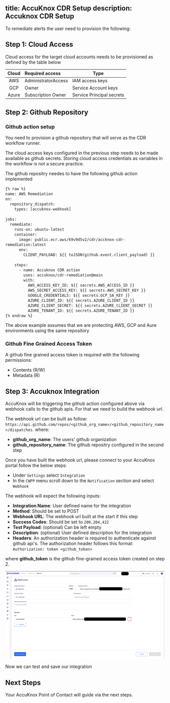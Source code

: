title: AccuKnox CDR Setup
description: Accuknox CDR Setup
---
To remediate alerts the user need to provision the following:

## **Step 1: Cloud Access**

Cloud access for the target cloud accounts needs to be provisioned as defined by the table below

|Cloud|Required access|Type|
|:--:|:--|--|
| AWS | AdministratorAccess |IAM access keys|
| GCP | Owner | Service Account keys|
| Azure | Subscription Owner | Service Principal secrets|

## **Step 2: Github Repository**

### Github action setup

You need to provision a github repository that will serve as the CDR workflow runner.

The cloud access keys configured in the previous step needs to be made available as github secrets. Storing cloud access credentials as variables in the workflow is not a secure practice.

The github repositry needes to have the following github action implemented

```
{% raw %}
name: AWS Remediation
on:
  repository_dispatch:
    types: [accuknox-webhook]

jobs:
  remediate:
    runs-on: ubuntu-latest
    container:
      image: public.ecr.aws/k9v9d5v2/cdr/accknox-cdr-remediation:latest
      env:
        CLIENT_PAYLOAD: ${{ toJSON(github.event.client_payload) }}

    steps:
      - name: Accuknox CDR action
        uses: accuknox/cdr-remediation@main
        with:
          AWS_ACCESS_KEY_ID: ${{ secrets.AWS_ACCESS_ID }}
          AWS_SECRET_ACCESS_KEY: ${{ secrets.AWS_SECRET_KEY }}
          GOOGLE_CREDENTIALS: ${{ secrets.GCP_SA_KEY }}
          AZURE_CLIENT_ID: ${{ secrets.AZURE_CLIENT_ID }}
          AZURE_CLIENT_SECRET: ${{ secrets.AZURE_CLIENT_SECRET }}
          AZURE_TENANT_ID: ${{ secrets.AZURE_TENANT_ID }}
{% endraw %}
```

The above example assumes that we are protecting AWS, GCP and Aure environments using the same repository


### Github Fine Grained Access Token

A github fine grained access token is required with the following permissions:

- Contents (R/W)
- Metadata (R)

## **Step 3: Accuknox Integration**

AccuKnox will be triggering the github action configured above via webhook calls to the github apis.
For that we need to build the webhook url.

The webhook url can be built as follow: `https://api.github.com/repos/<github_org_name>/<github_repository_name>/dispatches`.
where:

- **github_org_name**: The users' github organization
- **github_repository_name**: The github repositry configured in the second step

Once you have built the webhook url, please connect to your AccuKnox portal follow the below steps:

- Under `Settings` select `Integration`
- In the `CWPP` menu scroll down to the `Notification` section and select `Webhook`

The webhook will expect the following inputs:

- **Integration Name**: User defined name for the integration
- **Method**: Should be set to POST
- **Webhook URL**: The webhook url built at the start if this step
- **Success Codes**: Should be set to `200,204,422`
- **Test Payload**: (optional) Can be left empty
- **Description**: (optional) User defined description for the integration
- **Headers**: An authorization header is required to authenticate against github api's. The authorization header follows this format: `Authorization: token <github_token>`

where **github_token** is the github fine-grained access token created on step 2.

![](images/accuknox-cdr-onboarding.png)

Now we can test and save our integration

## **Next Steps**

Your AccuKnox Point of Contact will guide via the next steps.